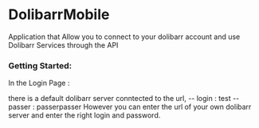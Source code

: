 # DolibarrMobile

Application that Allow you to connect to your dolibarr account and use Dolibarr Services through the API


### Getting Started: 

In the Login Page : 

there is a default dolibarr server conntected to the url,
  -- login : test
  -- passer : passerpasser
However you can enter the url of your own dolibarr server and enter the right login and password.
